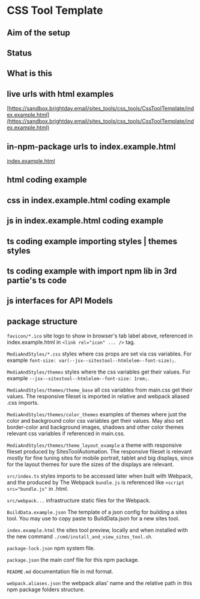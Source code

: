 # CSS Tool Template



## Aim of the setup




## Status




## What is this




## live urls with html examples

[https://sandbox.brightday.email/sites_tools/css_tools/CssToolTemplate/index.example.html](https://sandbox.brightday.email/sites_tools/css_tools/CssToolTemplate/index.example.html)



## in-npm-package urls to index.example.html

[index.example.html](./index.example.html)



## html coding example



## css in index.example.html coding example



## js in index.example.html coding example



## ts coding example importing styles | themes styles



## ts coding example with import npm lib in 3rd partie's ts code



## js interfaces for API Models



## package structure

`favicon/*.ico` site logo to show in browser's tab label above, referenced in index.example.html in `<link rel="icon" ... />` tag.

`MediaAndStyles/*.css` styles where css props are set via css variables. For example `font-size: var(--jsx--sitestool--htmlelem--font-size);`.

`MediaAndStyles/themes` styles where the css variables get their values. For example `--jsx--sitestool--htmlelem--font-size: 1rem;`.

`MediaAndStyles/themes/theme_base` all css variables from main.css get their values. The responsive fileset is imported in relative and webpack aliased .css imports.

`MediaAndStyles/themes/color_themes` examples of themes where just the color and background color css variables get their values. May also set border-color and background images, shadows and other color themes relevant css variables if referenced in main.css.

`MediaAndStyles/themes/theme_layout_example` a theme with responsive fileset produced by SitesToolAutomation. The responsive fileset is relevant mostly for fine tuning sites for mobile portrait, tablet and big displays, since for the layout themes for sure the sizes of the displays are relevant.

`src/index.ts` styles imports to be accessed later when built with Webpack, and the produced by The Webpack `bundle.js` is referenced like `<script src="bundle.js"` in .html.

`src/webpack...` infrastructure static files for the Webpack.

`BuildData.example.json` The template of a json config for building a sites tool. You may use to copy paste to BuildData.json for a new sites tool.

`index.example.html` the sites tool preview, locally and when installed with the new command `./cmd/install_and_view_sites_tool.sh`.

`package-lock.json` npm system file.

`package.json` the main conf file for this npm package.

`README.md` documentation file in md format.

`webpack.aliases.json` the webpack alias' name and the relative path in this npm package folders structure.











